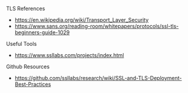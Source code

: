 
TLS References
* https://en.wikipedia.org/wiki/Transport_Layer_Security
* https://www.sans.org/reading-room/whitepapers/protocols/ssl-tls-beginners-guide-1029


Useful Tools
* https://www.ssllabs.com/projects/index.html



Github Resources 
* https://github.com/ssllabs/research/wiki/SSL-and-TLS-Deployment-Best-Practices


